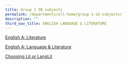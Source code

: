 ```yaml
---
title: Group 1 IB subjects
permalink: /departments/ell-home/group-1-ib-subjects/
description: ""
third_nav_title: ENGLISH LANGUAGE & LITERATURE
---
```

[English A: Literature](https://www.acsindep.moe.edu.sg/wp-content/uploads/2022/01/HL-Lit_Brochure2022.pdf)

[English A: Language & Literature](https://www.acsindep.moe.edu.sg/wp-content/uploads/2022/01/LangLitBrochure2022.pdf)

[Choosing Lit or LangLit](https://www.acsindep.moe.edu.sg/wp-content/uploads/2020/06/Choosing-LangLit-or-Lit-2020.pdf)